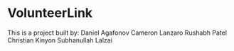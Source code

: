 # VolunteerLink

This is a project built by:
Daniel Agafonov
Cameron Lanzaro
Rushabh Patel
Christian Kinyon
Subhanullah Lalzai